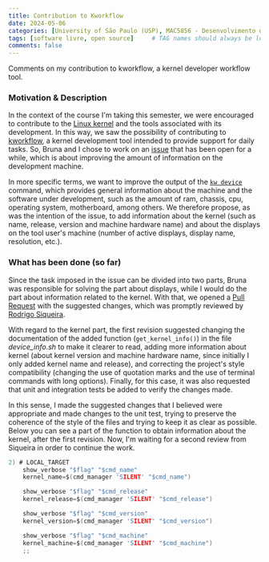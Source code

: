 ```yaml
---
title: Contribution to Kworkflow
date: 2024-05-06
categories: [University of São Paulo (USP), MAC5856 - Desenvolvimento de Software Livre]
tags: [software livre, open source]     # TAG names should always be lowercase
comments: false
---
```


Comments on my contribution to kworkflow, a kernel developer workflow tool.

### Motivation & Description

In the context of the course I'm taking this semester, we were encouraged to contribute to the [Linux kernel](https://gustavohenriquesr.github.io/posts/MAC5856_Fase_2_kernel/) and the tools associated with its development. In this way, we saw the possibility of contributing to [kworkflow](https://kworkflow.org/), a kernel development tool intended to provide support for daily tasks. So, Bruna and I chose to work on an [issue](https://github.com/kworkflow/kworkflow/issues/951#issue-1977355255) that has been open for a while, which is about improving the amount of information on the development machine.

In more specific terms, we want to improve the output of the [`kw device`](https://kworkflow.org/man/features/kw-device.html) command, which provides general information about the machine and the software under development, such as the amount of ram, chassis, cpu, operating system, motherboard, among others. We therefore propose, as was the intention of the issue, to add information about the kernel (such as name, release, version and machine hardware name) and about the displays on the tool user's machine (number of active displays, display name, resolution, etc.). 

### What has been done (so far)

Since the task imposed in the issue can be divided into two parts, Bruna was responsible for solving the part about displays, while I would do the part about information related to the kernel. With that, we opened a [Pull Request](https://github.com/kworkflow/kworkflow/pull/1107) with the suggested changes, which was promptly reviewed by [Rodrigo Siqueira](https://github.com/rodrigosiqueira).

With regard to the kernel part, the first revision suggested changing the documentation of the added function (`get_kernel_info()`) in the file *device_info.sh* to make it clearer to read, adding more information about kernel (about kernel version and machine hardware name, since initially I only added kernel name and release), and correcting the project's style compatibility (changing the use of quotation marks and the use of terminal commands with long options). Finally, for this case, it was also requested that unit and integration tests be added to verify the changes made.

In this sense, I made the suggested changes that I believed were appropriate and made changes to the unit test, trying to preserve the coherence of the style of the files and trying to keep it as clear as possible. Below you can see a part of the function to obtain information about the kernel, after the first revision. Now, I'm waiting for a second review from Siqueira in order to continue the work.

```c
2) # LOCAL_TARGET
    show_verbose "$flag" "$cmd_name"
    kernel_name=$(cmd_manager 'SILENT' "$cmd_name")

    show_verbose "$flag" "$cmd_release"
    kernel_release=$(cmd_manager 'SILENT' "$cmd_release")

    show_verbose "$flag" "$cmd_version"
    kernel_version=$(cmd_manager 'SILENT' "$cmd_version")

    show_verbose "$flag" "$cmd_machine"
    kernel_machine=$(cmd_manager 'SILENT' "$cmd_machine")
    ;;
```